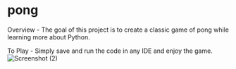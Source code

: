 # pong

Overview -
The goal of this project is to create a classic game of pong while learning more about Python.

To Play - 
Simply save and run the code in any IDE and enjoy the game.
![Screenshot (2)](https://github.com/rohankhadgi33/pong/assets/111203891/1ca5bb84-7a50-421d-896a-c6d0e688554a)
